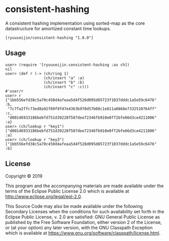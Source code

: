 # consistent-hashing

A consistent hashing implementation using sorted-map as the core datastructure for amortized constant time lookups.

    [ryuuseijin/consistent-hashing "1.0.0"]

## Usage

    user> (require '[ryuuseijin.consistent-hashing :as ch])
    nil
    user> (def r (-> (ch/ring 1)
                     (ch/insert "a" :a)
                     (ch/insert "b" :b)
                     (ch/insert "c" :c)))
    #'user/r
    user> r
    {"1bb556efd38c5a70c450d4afeaa5d4f528d095d85723f1037dddc1a5e59c6476" :b,
     "7c7fa2ffc73ed8a92f69f9fd7e4363b970d57b08c1e811a0868e7332510764ff" :c,
     "d00146933186bebfd751d39228f587dee72346fb910e0ff2bfe66d3ce4211086" :a}
    user> (ch/lookup r "key1")
    ["d00146933186bebfd751d39228f587dee72346fb910e0ff2bfe66d3ce4211086" :a]
    user> (ch/lookup r "key3")
    ["1bb556efd38c5a70c450d4afeaa5d4f528d095d85723f1037dddc1a5e59c6476" :b]

## License

Copyright © 2019

This program and the accompanying materials are made available under the
terms of the Eclipse Public License 2.0 which is available at
http://www.eclipse.org/legal/epl-2.0.

This Source Code may also be made available under the following Secondary
Licenses when the conditions for such availability set forth in the Eclipse
Public License, v. 2.0 are satisfied: GNU General Public License as published by
the Free Software Foundation, either version 2 of the License, or (at your
option) any later version, with the GNU Classpath Exception which is available
at https://www.gnu.org/software/classpath/license.html.
